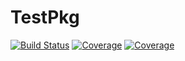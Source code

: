 # TestPkg

[![Build Status](https://travis-ci.com/ShisatoYano/TestPkg.jl.svg?branch=master)](https://travis-ci.com/ShisatoYano/TestPkg.jl)
[![Coverage](https://codecov.io/gh/ShisatoYano/TestPkg.jl/branch/master/graph/badge.svg)](https://codecov.io/gh/ShisatoYano/TestPkg.jl)
[![Coverage](https://coveralls.io/repos/github/ShisatoYano/TestPkg.jl/badge.svg?branch=master)](https://coveralls.io/github/ShisatoYano/TestPkg.jl?branch=master)
